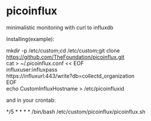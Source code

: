 # picoinflux
minimalistic monitoring with curl to influxdb


Installing(example):

  
  mkdir  -p /etc/custom;cd /etc/custom;git clone https://github.com/TheFoundation/picoinflux.git  
  cat > ~/.picoinflux.conf  << EOF  
  influxuser:influxpass  
  https://influxurl:443/write?db=collectd_organization   
  EOF  
  echo CustomInfluxHostname  > /etc/picoinfluxid


and in your crontab:

*/5 *   * * *   /bin/bash /etc/custom/picoinflux/picoinflux.sh
